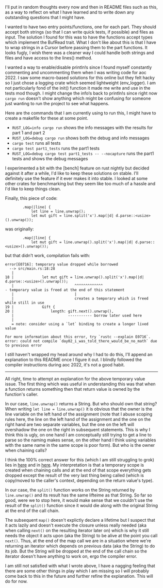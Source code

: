 I'll put in random thoughts every now and then in README files such as this,
as a way to reflect on what I have learned and to write down any outstanding
questions that I might have.

I wanted to have two entry points/functions, one for each part. They should
accept both strings (so that I can write quick tests, if possible) and files as
input. The solution I found for this was to have the functions accept types
which implement the BufRead trait. What I don't like about this is that I have
to wrap strings in a Cursor before passing them to the part functions. It looks
fugly, I wish there was a cleaner way I could handle both strings and files and
have access to the lines() method.

I wanted a way to enable/disable println!s since I found myself constantly
commenting and uncommenting them when I was writing code for aoc 2022. I saw
some macro-based solutions for this online but they felt hacky so I just chose
a logging crate which seemed lightweight (env\_logger). I am not particularly
fond of the init() function it made me write and use in the tests mod though.
I might change the info!s back to println!s since right now `cargo run` doesn't
show anything which might be confusing for someone just wanting to run the
project to see what happens.

Here are the commands that I am currently using to run this, I might have to
create a makefile for these at some point.
* `RUST_LOG=info cargo run` shows the info messages with the results for part
1 and part 2
* `RUST_LOG=debug cargo run` shows both the debug and info messages
* `cargo test` runs all tests
* `cargo test part1_tests` runs the part1 tests
* `RUST_LOG=debug cargo test part1_tests -- --nocapture` runs the part1 tests
and shows the debug messages

I experimented a bit with the [bench] feature on rust nightly but decided
against it after a while, I'd like to keep these solutions on stable. I'll
definitely use the feature if it ever makes it into stable. I looked at some
other crates for benchmarking but they seem like too much of a hassle and I'd
like to keep things clean.

Finally, this piece of code:
```
        .map(|line| {
            let line = line.unwrap();
            let mut gift = line.split('x').map(|d| d.parse::<usize>().unwrap());
```

was originally:
```
        .map(|line| {
            let mut gift = line.unwrap().split('x').map(|d| d.parse::<usize>().unwrap());
```

but that didn't work, compilation fails with:

```
error[E0716]: temporary value dropped while borrowed
  --> src/main.rs:18:28
   |
18 |             let mut gift = line.unwrap().split('x').map(|d| d.parse::<usize>().unwrap());
   |                            ^^^^^^^^^^^^^                                                - temporary value is freed at the end of this statement
   |                            |
   |                            creates a temporary which is freed while still in use
19 |             Gift {
20 |                 length: gift.next().unwrap(),
   |                         ----------- borrow later used here
   |
   = note: consider using a `let` binding to create a longer lived value

For more information about this error, try `rustc --explain E0716`.
error: could not compile `day02_i_was_told_there_would_be_no_math` due to previous error
```

I still haven't wrapped my head around why I had to do this, I'll append an
explanation to this README once I figure it out. I blindly followed the
compiler instructions during aoc 2022, it's not a good habit.

---

All right, time to attempt an explanation for the above temporary value issue.
The first thing which was useful in understanding this was that when a function
returns something then that return value is owned by the function's caller.

In our case, `line.unwrap()` returns a String. But who should own that string?
When writing `let line = line.unwrap()` it is obvious that the owner is the
line variable on the left hand of the assignment (note that I abuse scoping
rules here, the line on the left hand of the assignment and the one on the
right hand are two separate variables, but the one on the left will overshadow
the one on the right in subsequent statements. This is why I think this is
ugly, on one hand I am conceptually still trying to get a line to parse so
the naming makes sense, on the other hand I think using variables with the
same name in the same scope is poor form). But who is the owner when chaining
calls?

I think the 100% correct answer for this (which I am still struggling to grok)
lies in [here](https://doc.rust-lang.org/reference/destructors.html#temporary-scopes)
and in [here](https://doc.rust-lang.org/reference/expressions.html#place-expressions-and-value-expressions).
My interpretation is that a temporary scope is created when chaining calls and
at the end of that scope everything gets dropped except the result of the very
last thing being called (which is copy/moved to the caller's context, depending
on the return value's type).

In our case, the `split()` function works on the String returned by `line.unwrap()`
and its result has the same lifteime as that String. So far so good, were we
to stop here, it would make sense that we couldn't use the result of the `split()`
function since it would die along with the original String at the end of the
call chain.

The subsequent `map()` doesn't explictly declare a lifetime but I suspect that
it acts lazily and doesn't execute the closure unless really needed (aka when
calling `next()` on the resulting iterator later on) which is why it still
needs the object it acts upon (aka the String) to be alive at the point you
call `next()`. Thus, at the end of the map call we are in a situation where
we're returning an iterator which depends on previous data (aka the String) to
do its job. But the String will be dropped at the end of the call chain so
the iterator doesn't have anything to work on, ergo the compiler error.

I am still not satisfied with what I wrote above, I have a nagging feeling that
there are some other things in play which I am missing so I will probably come
back to this in the future and further refine the explanation. This will do for
now.
